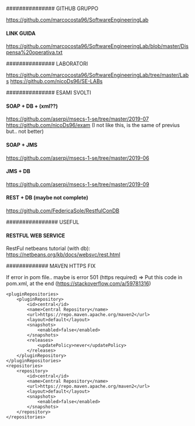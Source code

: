 ############### GITHUB GRUPPO

https://github.com/marcocosta96/SoftwareEngineeringLab
#### LINK GUIDA

https://github.com/marcocosta96/SoftwareEngineeringLab/blob/master/Dispensa%20operativa.txt


############### LABORATORI

https://github.com/marcocosta96/SoftwareEngineeringLab/tree/master/Labs
https://github.com/nicoDs96/SE-LABs


############### ESAMI SVOLTI

#### SOAP + DB + (xml??)
https://github.com/aserpi/msecs-1-se/tree/master/2019-07
https://github.com/nicoDs96/exam (I not like this, is the same of previus but.. not better)

#### SOAP + JMS
https://github.com/aserpi/msecs-1-se/tree/master/2019-06

#### JMS + DB
https://github.com/aserpi/msecs-1-se/tree/master/2019-09




#### REST + DB (maybe not complete)
https://github.com/FedericaSole/RestfulConDB



################ USEFUL
#### RESTFUL WEB SERVICE
RestFul netbeans tutorial (with db): https://netbeans.org/kb/docs/websvc/rest.html






############# MAVEN HTTPS FIX

If error in pom file.. maybe is error 501 (https required)
=> Put this code in pom.xml, at the end (https://stackoverflow.com/a/59781316)

    <pluginRepositories>
        <pluginRepository>
            <id>central</id>
            <name>Central Repository</name>
            <url>https://repo.maven.apache.org/maven2</url>
            <layout>default</layout>
            <snapshots>
                <enabled>false</enabled>
            </snapshots>
            <releases>
                <updatePolicy>never</updatePolicy>
            </releases>
        </pluginRepository>
    </pluginRepositories>
    <repositories>
        <repository>
            <id>central</id>
            <name>Central Repository</name>
            <url>https://repo.maven.apache.org/maven2</url>
            <layout>default</layout>
            <snapshots>
                <enabled>false</enabled>
            </snapshots>
        </repository>
    </repositories>

